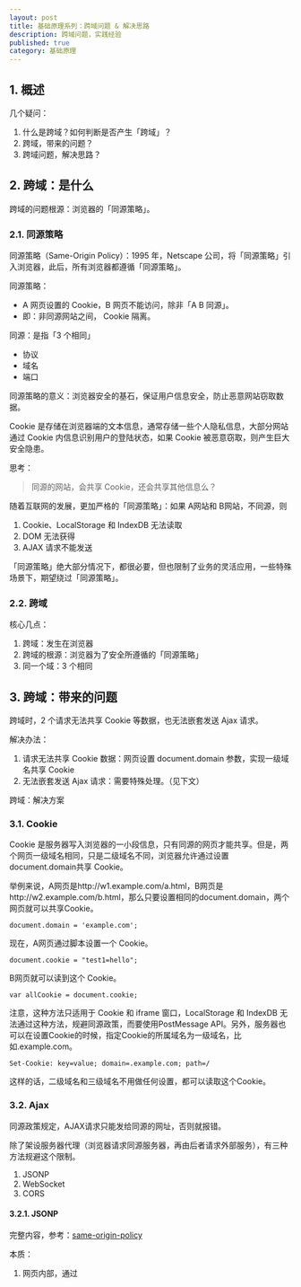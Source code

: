 ```yaml
---
layout: post
title: 基础原理系列：跨域问题 & 解决思路
description: 跨域问题，实践经验
published: true
category: 基础原理
---
```


## 1. 概述

几个疑问：

1. 什么是跨域？如何判断是否产生「跨域」？
1. 跨域，带来的问题？
1. 跨域问题，解决思路？

## 2. 跨域：是什么

跨域的问题根源：浏览器的「同源策略」。

### 2.1. 同源策略

同源策略（Same-Origin Policy）：1995 年，Netscape 公司，将「同源策略」引入浏览器，此后，所有浏览器都遵循「同源策略」。

同源策略：

* A 网页设置的 Cookie，B 网页不能访问，除非「A B 同源」。
* 即：非同源网站之间， Cookie 隔离。

同源：是指「3 个相同」

* 协议
* 域名
* 端口

同源策略的意义：浏览器安全的基石，保证用户信息安全，防止恶意网站窃取数据。

Cookie 是存储在浏览器端的文本信息，通常存储一些个人隐私信息，大部分网站通过 Cookie 内信息识别用户的登陆状态，如果 Cookie 被恶意窃取，则产生巨大安全隐患。

思考：

> 同源的网站，会共享 Cookie，还会共享其他信息么？

随着互联网的发展，更加严格的「同源策略」：如果 A网站和 B网站，不同源，则

1. Cookie、LocalStorage 和 IndexDB 无法读取
1. DOM 无法获得
1. AJAX 请求不能发送

「同源策略」绝大部分情况下，都很必要，但也限制了业务的灵活应用，一些特殊场景下，期望绕过「同源策略」。

### 2.2. 跨域

核心几点：

1. 跨域：发生在浏览器
1. 跨域的根源：浏览器为了安全所遵循的「同源策略」
1. 同一个域：3 个相同

## 3. 跨域：带来的问题

跨域时，2 个请求无法共享 Cookie 等数据，也无法嵌套发送 Ajax 请求。

解决办法：

1. 请求无法共享 Cookie 数据：网页设置 document.domain 参数，实现一级域名共享 Cookie
1. 无法嵌套发送 Ajax 请求：需要特殊处理。（见下文）

跨域：解决方案

### 3.1. Cookie

Cookie 是服务器写入浏览器的一小段信息，只有同源的网页才能共享。但是，两个网页一级域名相同，只是二级域名不同，浏览器允许通过设置document.domain共享 Cookie。

举例来说，A网页是http://w1.example.com/a.html，B网页是http://w2.example.com/b.html，那么只要设置相同的document.domain，两个网页就可以共享Cookie。

```
document.domain = 'example.com';
```

现在，A网页通过脚本设置一个 Cookie。

```
document.cookie = "test1=hello";
```

B网页就可以读到这个 Cookie。

```
var allCookie = document.cookie;
```

注意，这种方法只适用于 Cookie 和 iframe 窗口，LocalStorage 和 IndexDB 无法通过这种方法，规避同源政策，而要使用PostMessage API。另外，服务器也可以在设置Cookie的时候，指定Cookie的所属域名为一级域名，比如.example.com。

```
Set-Cookie: key=value; domain=.example.com; path=/
```
这样的话，二级域名和三级域名不用做任何设置，都可以读取这个Cookie。

### 3.2. Ajax

同源政策规定，AJAX请求只能发给同源的网址，否则就报错。

除了架设服务器代理（浏览器请求同源服务器，再由后者请求外部服务），有三种方法规避这个限制。

1. JSONP
1. WebSocket
1. CORS

#### 3.2.1. JSONP

完整内容，参考：[same-origin-policy](http://www.ruanyifeng.com/blog/2016/04/same-origin-policy.html)

本质：

1. 网页内部，通过 <script> 标签，向不同源的网站请求数据，不受「同源策略」约束；
1. 服务端受到请求后，需要将 data 放入指定名字「回调函数」中传回，避免使用 JSON.parse 步骤。

特点：

* 需要服务器配套改造。

#### 3.2.2. CORS

CORS是跨源资源分享（Cross-Origin Resource Sharing）的缩写。它是W3C标准，是跨源AJAX请求的根本解决方法。相比JSONP只能发GET请求，CORS允许任何类型的请求。

关键点：

1. CORS需要浏览器和服务器同时支持。
1. 目前，所有浏览器都支持该功能，IE浏览器不能低于IE10。
1. 整个CORS通信过程，都是浏览器自动完成，不需要用户参与。
1. 对于开发者来说，CORS通信与同源的AJAX通信没有差别，代码完全一样。
1. 浏览器一旦发现AJAX请求跨源，就会自动添加一些附加的头信息，有时还会多出一次附加的请求，但用户不会有感觉。

因此，实现CORS通信的关键是服务器。只要服务器实现了CORS接口，就可以跨源通信。

浏览器将CORS请求分成两类：简单请求（simple request）和非简单请求（not-so-simple request）。

只要同时满足以下两大条件，就属于简单请求。 

（1) 请求方法是以下三种方法之一：

* HEAD
* GET
* POST

（2）HTTP的头信息不超出以下几种字段：

* Accept
* Accept-Language
* Content-Language
* Last-Event-ID
* Content-Type：只限于三个值application/x-www-form-urlencoded、multipart/form-data、text/plain

凡是不同时满足上面两个条件，就属于非简单请求。 浏览器对这两种请求的处理，是不一样的。
详细内容，参考：[《跨域资源共享 CORS》](http://www.ruanyifeng.com/blog/2016/04/cors.html)

## 4. 参考资料

1. [《跨域资源共享 CORS》](http://www.ruanyifeng.com/blog/2016/04/cors.html)
1. [《浏览器同源策略》](http://www.ruanyifeng.com/blog/2016/04/same-origin-policy.html)
































[NingG]:    http://ningg.github.com  "NingG"










